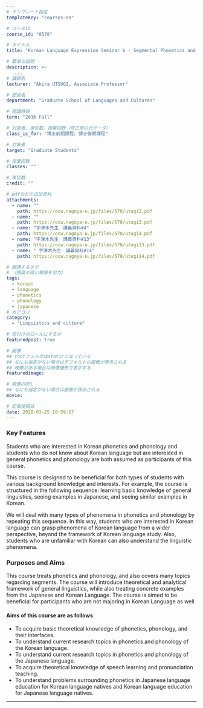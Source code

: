 ```yaml
---
# テンプレート指定
templateKey: "courses-en"

# コースID
course_id: "0578"

# タイトル
title: "Korean Language Expression Seminar b - Segmental Phonetics and Phonology in Japanese and Korean"

# 簡単な説明
description: >-
  ....
# 講師名
lecturer: "Akira UTSUGI, Associate Professor"

# 部局名
department: "Graduate School of Languages and Cultures"

# 開講時限
term: "2016	Fall"

# 対象者、単位数、授業回数（修正用の元データ）
class_is_for: "博士前期課程、博士後期課程"

# 対象者
target: "Graduate Students"

# 授業回数
classes: ""

# 単位数
credit: ""

# pdfなどの追加資料
attachments:
  - name: ""
    path: https://ocw.nagoya-u.jp/files/578/utugi2.pdf
  - name: ""
    path: https://ocw.nagoya-u.jp/files/578/utugi3.pdf
  - name: "宇津木先生　講義資料#4"
    path: https://ocw.nagoya-u.jp/files/578/utugi4.pdf
  - name: "宇津木先生　講義資料#13"
    path: https://ocw.nagoya-u.jp/files/578/utugi13.pdf
  - name: "	宇津木先生　講義資料#14"
    path: https://ocw.nagoya-u.jp/files/578/utugi14.pdf

# 関連するタグ
# （頻度の高い単語を出力）
tags:
  - korean
  - language
  - phonetics
  - phonology
  - japanese
# カテゴリ
category:
  - "Linguistics and culture"

# 色付けのロールにするか
featuredpost: true

# 画像
## rootフォルダはstaticになっている
## なにも指定がない場合はデフォルトの画像が表示される
## 映像がある場合は映像優先で表示する
featuredimage:

# 映像のURL
## なにも指定がない場合は画像が表示される
movie:

# 記事投稿日
date: 2020-03-25 18:59:17
---
```


### Key Features

Students who are interested in Korean phonetics and phonology and students who do not know about Korean language but are interested in general phonetics and phonology are both assumed as participants of this course.

This course is designed to be beneficial for both types of students with various background knowledge and interests. For example, the course is structured in the following sequence: learning basic knowledge of general linguistics, seeing examples in Japanese, and seeing similar examples in Korean.

We will deal with many types of phenomena in phonetics and phonology by repeating this sequence. In this way, students who are interested in Korean language can grasp phenomena of Korean language from a wider perspective, beyond the framework of Korean language study. Also, students who are unfamiliar with Korean can also understand the linguistic phenomena.

### Purposes and Aims

This course treats phonetics and phonology, and also covers many topics regarding segments. The course will introduce theoretical and analytical framework of general linguistics, while also treating concrete examples from the Japanese and Korean Language. The course is aimed to be beneficial for participants who are not majoring in Korean Language as well.

#### Aims of this course are as follows

- To acquire basic theoretical knowledge of phonetics, phonology, and their interfaces.
- To understand current research topics in phonetics and phonology of the Korean language.
- To understand current research topics in phonetics and phonology of the Japanese language.
- To acquire theoretical knowledge of speech learning and pronunciation teaching.
- To understand problems surrounding phonetics in Japanese language education for Korean language natives and Korean language education for Japanese language natives.

---
